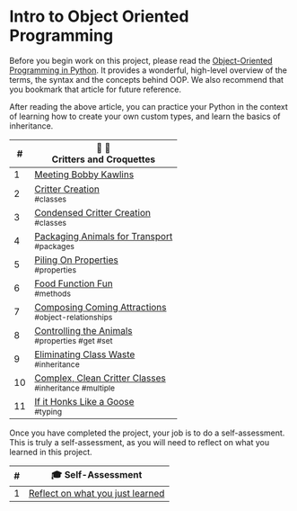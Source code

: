 # Intro to Object Oriented Programming

Before you begin work on this project, please read the [Object-Oriented Programming in Python](https://realpython.com/python3-object-oriented-programming/). It provides a wonderful, high-level overview of the terms, the syntax and the concepts behind OOP. We also recommend that you bookmark that article for future reference.

After reading the above article, you can practice your Python in the context of learning how to create your own custom types, and learn the basics of inheritance.

| # | 🐑 🦆 <br/> Critters and Croquettes |
|--|--|
| 1 | [Meeting Bobby Kawlins][1] |
| 2 | [Critter Creation][2] <br/> <sub style="font-size:0.85rem;">\#classes</sub> |
| 3 | [Condensed Critter Creation][3] <br/> <sub style="font-size:0.85rem;">\#classes</sub> |
| 4 | [Packaging Animals for Transport][4] <br/> <sub style="font-size:0.85rem;">\#packages</sub> |
| 5 | [Piling On Properties][5] <br/> <sub style="font-size:0.85rem;">\#properties</sub> |
| 6 | [Food Function Fun][6] <br/> <sub style="font-size:0.85rem;">\#methods</sub> |
| 7 | [Composing Coming Attractions][7] <br/> <sub style="font-size:0.85rem;">\#object-relationships</sub> |
| 8 | [Controlling the Animals][8] <br/> <sub style="font-size:0.85rem;">\#properties #get #set</sub> |
| 9 | [Eliminating Class Waste][9] <br/> <sub style="font-size:0.85rem;">\#inheritance</sub> |
| 10 | [Complex, Clean Critter Classes][10] <br/> <sub style="font-size:0.85rem;">\#inheritance #multiple</sub> |
| 11 | [If it Honks Like a Goose][11] <br/> <sub style="font-size:0.85rem;">\#typing</sub> |

Once you have completed the project, your job is to do a self-assessment. This is truly a self-assessment, as you will need to reflect on what you learned in this project.

| #   | 🎓 Self-Assessment |
| --- | ------------------ |
| 1   | [Reflect on what you just learned](./chapters/SELF_ASSESSMENT.md) |

[1]:	./chapters/CC_PROJECT_SETUP.md
[2]:	./chapters/CC_CLASSES.md
[3]:	./chapters/CC_CONSTRUCTORS.md
[4]:	./chapters/CC_PACKAGES.md
[5]:	./chapters/CC_CLASS_PROPERTIES.md
[6]:	./chapters/CC_METHODS.md
[7]:	./chapters/CC_COMPOSITION.md
[8]:	./chapters/CC_GETTER_SETTER.md
[9]:	./chapters/CC_INHERITANCE.md
[10]:	./chapters/CC_MULTIPLE_INHERITANCE.md
[11]:	./chapters/CC_DUCK_TYPING.md
